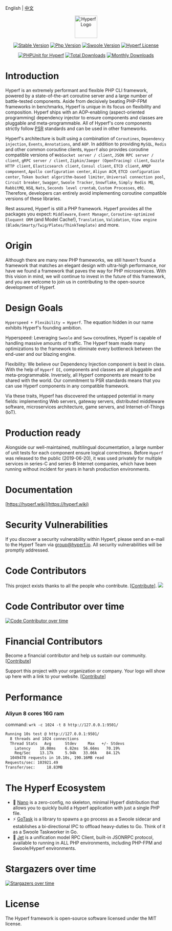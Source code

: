 English | [中文](./README-CN.md)

<p align="center"><a href="https://hyperf.io" target="_blank" rel="noopener noreferrer"><img width="70" src="https://cdn.jsdelivr.net/gh/hyperf/hyperf/docs/logo.png" alt="Hyperf Logo"></a></p>

<p align="center">
  <a href="https://github.com/hyperf/hyperf/releases"><img src="https://poser.pugx.org/hyperf/hyperf/v/stable" alt="Stable Version"></a>
  <a href="https://www.php.net"><img src="https://img.shields.io/badge/php-%3E=8.0-brightgreen.svg?maxAge=2592000" alt="Php Version"></a>
  <a href="https://github.com/swoole/swoole-src"><img src="https://img.shields.io/badge/swoole-%3E=4.5-brightgreen.svg?maxAge=2592000" alt="Swoole Version"></a>
  <a href="https://github.com/hyperf/hyperf/blob/master/LICENSE"><img src="https://img.shields.io/github/license/hyperf/hyperf.svg?maxAge=2592000" alt="Hyperf License"></a>
</p>
<p align="center">
  <a href="https://github.com/hyperf/hyperf/actions"><img src="https://github.com/hyperf/hyperf/workflows/PHPUnit%20for%20Hyperf/badge.svg" alt="PHPUnit for Hyperf"></a>
  <a href="https://packagist.org/packages/hyperf/framework"><img src="https://poser.pugx.org/hyperf/framework/downloads" alt="Total Downloads"></a>
  <a href="https://packagist.org/packages/hyperf/framework"><img src="https://poser.pugx.org/hyperf/framework/d/monthly" alt="Monthly Downloads"></a>
</p>

# Introduction

Hyperf is an extremely performant and flexible PHP CLI framework, powered by a state-of-the-art coroutine server and a large number of battle-tested components. Aside from decisively beating PHP-FPM frameworks in benchmarks, Hyperf is unique in its focus on flexibility and composition. Hyperf ships with an AOP-enabling (aspect-oriented programming) dependency injector to ensure components and classes are pluggable and meta-programmable. All of Hyperf's core components strictly follow [PSR](https://www.php-fig.org/psr) standards and can be used in other frameworks.

Hyperf's architecture is built using a combination of `Coroutines`, `Dependency injection`, `Events`, `Annotations`, and `AOP`. In addition to providing `MySQL`, `Redis` and other common coroutine clients, `Hyperf` also provides coroutine compatible versions of `WebSocket server / client`, `JSON RPC server / client`, `gRPC server / client`, `Zipkin/Jaeger (OpenTracing) client`, `Guzzle HTTP client`, `Elasticsearch client`, `Consul client`, `ETCD client`, `AMQP component`, `Apollo configuration center`, `Aliyun ACM`, `ETCD configuration center`, `Token bucket algorithm-based limiter`, `Universal connection pool`, `Circuit breaker`, `Swagger`, `Swoole Tracker`, `Snowflake`, `Simply Redis MQ`, `RabbitMQ`, `NSQ`, `Nats`, `Seconds level crontab`, `Custom Processes`, etc. Therefore, developers can entirely avoid implementing coroutine compatible versions of these libraries.

Rest assured, Hyperf is still a PHP framework. Hyperf provides all the packages you expect: `Middleware`, `Event Manager`, `Coroutine-optimized Eloquent ORM` (and Model Cache!), `Translation`, `Validation`, `View engine (Blade/Smarty/Twig/Plates/ThinkTemplate)` and more.

# Origin

Although there are many new PHP frameworks, we still haven't found a framework that matches an elegant design with ultra-high performance, nor have we found a framework that paves the way for PHP microservices. With this vision in mind, we will continue to invest in the future of this framework, and you are welcome to join us in contributing to the open-source development of Hyperf.

# Design Goals

`Hyperspeed + Flexibility = Hyperf`. The equation hidden in our name exhibits Hyperf's founding ambition.  

Hyperspeed: Leveraging `Swoole` and `Swow` coroutines, Hyperf is capable of handling massive amounts of traffic. The Hyperf team made many optimizations to the framework to eliminate every bottleneck between the end-user and our blazing engine.   

Flexibility: We believe our Dependency Injection component is best in class. With the help of `Hyperf DI`, components and classes are all pluggable and meta-programmable. Inversely, all Hyperf components are meant to be shared with the world. Our commitment to PSR standards means that you can use Hyperf components in any compatible framework.

Via these traits, Hyperf has discovered the untapped potential in many fields: implementing Web servers, gateway servers, distributed middleware software, microservices architecture, game servers, and Internet-of-Things (IoT).

# Production ready

Alongside our well-maintained, multilingual documentation, a large number of unit tests for each component ensure logical correctness. Before `Hyperf` was released to the public (2019-06-20), it was used privately for multiple services in series-C and series-B Internet companies, which have been running without incident for years in harsh production environments.

# Documentation

[https://hyperf.wiki](https://hyperf.wiki)

# Security Vulnerabilities

If you discover a security vulnerability within Hyperf, please send an e-mail to the Hyperf Team via group@hyperf.io. All security vulnerabilities will be promptly addressed.

# Code Contributors

This project exists thanks to all the people who contribute. [[Contribute](https://github.com/hyperf/hyperf/graphs/contributors)].
<a href="https://github.com/hyperf/hyperf/graphs/contributors"><img src="https://opencollective.com/hyperf/contributors.svg?width=890&button=false" /></a>

# Code Contributor over time

[![Code Contributor over time](https://contributor-overtime-api.apiseven.com/contributors-svg?chart=contributorOverTime&repo=hyperf/hyperf)](https://www.apiseven.com/en/contributor-graph?chart=contributorOverTime&repo=hyperf/hyperf)

# Financial Contributors

Become a financial contributor and help us sustain our community. [[Contribute](https://hyperf.wiki/#/en/donate)]

Support this project with your organization or company. Your logo will show up here with a link to your website. [[Contribute](https://hyperf.wiki/#/en/donate)]

# Performance

### Aliyun 8 cores 16G ram

command: `wrk -c 1024 -t 8 http://127.0.0.1:9501/`
```bash
Running 10s test @ http://127.0.0.1:9501/
  8 threads and 1024 connections
  Thread Stats   Avg      Stdev     Max   +/- Stdevs
    Latency    10.08ms    6.82ms  56.66ms   70.19%
    Req/Sec    13.17k     5.94k   33.06k    84.12%
  1049478 requests in 10.10s, 190.16MB read
Requests/sec: 103921.49
Transfer/sec:     18.83MB
```

# The Hyperf Ecosystem

- 🧬 [Nano](https://github.com/hyperf/nano) is a zero-config, no skeleton, minimal Hyperf distribution that allows you to quickly build a Hyperf application with just a single PHP file.
- ⚡️ [GoTask](https://github.com/hyperf/gotask) is a library to spawns a go process as a Swoole sidecar and establishes a bi-directional IPC to offload heavy-duties to Go. Think of it as a Swoole Taskworker in Go.
- 🚀 [Jet](https://github.com/hyperf/jet) is a unification model RPC Client, built-in JSONRPC protocol, available to running in ALL PHP environments, including PHP-FPM and Swoole/Hyperf environments. 

# Stargazers over time

[![Stargazers over time](https://starchart.cc/hyperf/hyperf.svg)](https://starchart.cc/hyperf/hyperf.svg)

# License

The Hyperf framework is open-source software licensed under the MIT license.
